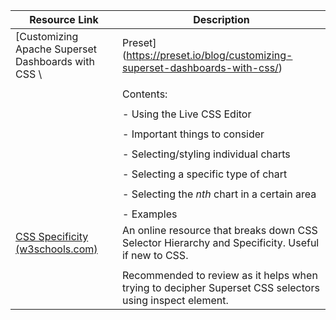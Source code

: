 | Resource Link | Description |
| ------------- | ----------- |
| [Customizing Apache Superset Dashboards with CSS \ | Preset](https://preset.io/blog/customizing-superset-dashboards-with-css/) | This article provides a solid starting point for customizing superset dashboards. Expects some familiarity with CSS. |
|  |  |
|  | Contents: |
|  |  |
|  | - Using the Live CSS Editor |
|  |  |
|  | - Important things to consider |
|  |  |
|  | - Selecting/styling individual charts |
|  |  |
|  | - Selecting a specific type of chart |
|  |  |
|  | - Selecting the *nth* chart in a certain area |
|  |  |
|  | - Examples |
| [CSS Specificity (w3schools.com)](https://www.w3schools.com/css/css_specificity.asp) | An online resource that breaks down CSS Selector Hierarchy and Specificity. Useful if new to CSS. |
|  |  |
|  | Recommended to review as it helps when trying to decipher Superset CSS selectors using inspect element. |

